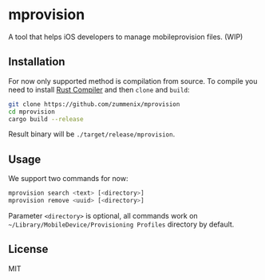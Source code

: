 # mprovision
A tool that helps iOS developers to manage mobileprovision files. (WIP)

## Installation

For now only supported method is compilation from source. To compile you need to
install [Rust Compiler](https://www.rust-lang.org/downloads.html) and then
`clone` and `build`:

```bash
git clone https://github.com/zummenix/mprovision
cd mprovision
cargo build --release
```

Result binary will be `./target/release/mprovision`.

## Usage

We support two commands for now:
```bash
mprovision search <text> [<directory>]
mprovision remove <uuid> [<directory>]
```
Parameter `<directory>` is optional, all commands work on
`~/Library/MobileDevice/Provisioning Profiles` directory by default.

## License

MIT
